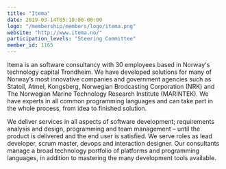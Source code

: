 ```yaml
---
title: "Itema"
date: 2019-03-14T05:10:00-00:00
logo: "/membership/members/logo/itema.png"
website: "http://www.itema.no/"
participation_levels: "Steering Committee"
member_id: 1165
---
```


Itema is an software consultancy with 30 employees based in Norway's technology capital Trondheim. We have developed solutions for many of Norway’s most innovative companies and government agencies such as Statoil, Atmel, Kongsberg, Norwegian Brodcasting Corporation (NRK) and The Norwegian Marine Technology Research Institute (MARINTEK). We have experts in all common programming languages ​​and can take part in the whole process, from idea to finished solution.
 
We deliver services in all aspects of software development; requirements analysis and design, programming and team management – until the product is delivered and the end user is satisfied. We serve roles as lead developer, scrum master, devops and interaction designer. Our consultants manage a broad technology portfolio of platforms and programming languages, in addition to mastering the many development tools available.